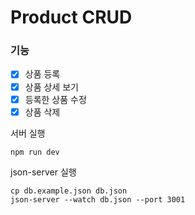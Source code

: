 # Product CRUD

### 기능
- [x] 상품 등록
- [x] 상품 상세 보기
- [x] 등록한 상품 수정
- [x] 상품 삭제

서버 실행
```
npm run dev
```
json-server 실행
```
cp db.example.json db.json
json-server --watch db.json --port 3001
```
